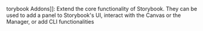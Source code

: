 torybook Addons]]: Extend the core functionality of Storybook. They can be used to add a panel to Storybook's UI, interact with the Canvas or the Manager, or add CLI functionalities